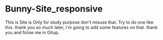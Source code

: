 # Bunny-Site_responsive

This is Site is Only for study purpose don't misuse that.
Try to do one like this.
thank you so much later, i'm going to add some features on that.
thank you and folow me in Gitup.
